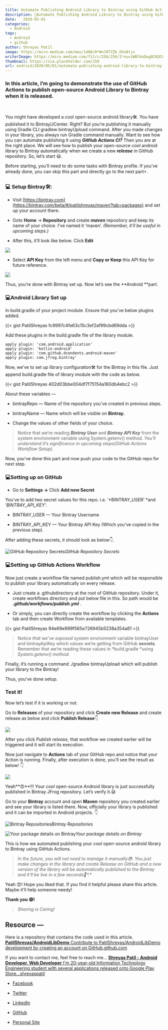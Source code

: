 ```yaml
---
title: Automate Publishing Android Library to Bintray using GitHub Actions
description: 🤖Automate Publishing Android Library to Bintray using GitHub Actions 🚀
date:   2020-05-01
categories:
  - Android
tags:
  - Android
  - github
author: Shreyas Patil
image: https://miro.medium.com/max/1400/0*WnJ0TZZb_OVo8tjv
writerImage: https://miro.medium.com/fit/c/256/256/1*ouviWBl6oDegOCKQCHV1WQ.jpeg
thumbnail: https://via.placeholder.com/150
url: android/2020/05/01/automate-publishing-android-library-to-bintray-using-github-actions.html
---
```


### In this article, I’m going to demonstrate the use of GitHub Actions to publish open-source Android Library to Bintray when it is released.

&nbsp;

You might have developed a *cool* open-source android library🛠️. You have published it to Bintray/JCenter. Right? But you’re publishing it manually using Gradle CLI gradlew bintrayUpload command. After you made changes in your library, you always run Gradle command manually. Want to see how you can automate publishing it using ***GitHub Actions CI?*** Then you are at the right place. We will see how to publish your open-source *cool* android library to Bintray automatically when we create a new ***release*** in GitHub repository. So, let’s start 😃.

Before starting, you’ll need to do some tasks with Bintray profile. If you’ve already done, you can skip this part and directly go to the next part⚡.

### 💻 Setup Bintray🛠️:

* Visit [https://bintray.com](https://bintray.com/beta/#/patilshreyas/maven?tab=packages) and set up your account there.

* Goto **Home** → **Repository** and create ***maven*** repository and keep its name of your choice. I’ve named it ‘maven’. *(Remember, it’ll be useful in upcoming steps.)*

* After this, it’ll look like below. Click **Edit**

![](https://cdn-images-1.medium.com/max/2000/1*_0E4ah4c_WqoqAmp6ELx1A.png)

* Select **API Key** from the left menu and **Copy or Keep** this API Key for future reference.

![](https://cdn-images-1.medium.com/max/2172/1*50F3deDOKxWx2omDxaHiKA.png)

Thus, you’re done with Bintray set up. Now let’s see the **Android **part.

### 💻Android Library Set up

In build.gradle of your project module. Ensure that you’ve below plugins added.

{{< gist PatilShreyas fc9997c4fe63c15c3ef2af99cbd69dda >}}

Add these plugins in the build.gradle file of the library module.

    apply plugin: 'com.android.application'
    apply plugin: 'kotlin-android'
    apply plugin: 'com.github.dcendents.android-maven'
    apply plugin: com.jfrog.bintray'

Now, we’ve to set up library configuration🛠 for the Bintray in this file. Just append build.gradle file of library module with the code as below.

{{< gist PatilShreyas 402d03bbe004df7f75154a160db4ebc2 >}}

About these variables —

* bintrayRepo — Name of the repository you’ve created in previous steps.

* bintrayName — Name which will be visible on **Bintray.**

* Change the values of other fields of your choice.
> Notice that we’re reading ***Bintray User*** and ***Bintray API Key*** from the system environment variable using System.getenv() method. *You’ll understand it’s significance in upcoming steps(GitHub Actions Workflow Setup).*

Now, you’ve done this part and now push your code to the GitHub repo for next step.

### 💻Setting up on GitHub

* Go to **Settings →** Click **Add new Secret**

You’ve to add two secret values for this repo. i.e. ‘*BINTRAY_USER’ *and ‘*BINTRAY_API_KEY’.*

* BINTRAY_USER — Your Bintray Username

* BINTRAY_API_KEY — Your Bintray API Key (Which you’ve copied in the previous step).

After adding these secrets, it should look as below👇.

![GitHub Repository Secrets](https://cdn-images-1.medium.com/max/2000/1*c9K8Yk5HmhdnI1w6ABTIUA.png)*GitHub Repository Secrets*

### 💻Setting up GitHub Actions Workflow

Now just create a workflow file named publish.yml which will be responsible to publish your library automatically on every release.

* Just create a .githubdirectory at the root of GitHub repository. Under it, create workflows directory and put below file in this. So path would be ***.github/workflows/publish.yml*** .

* Or simply, you can directly create the workflow by clicking the **Actions** tab and then create Workflow from available templates.

{{< gist PatilShreyas 94e69e999f565e726945b5238a354a81 >}}

> Notice *that we’ve exposed* system environment variable bintrayUser and bintrayApiKey which values we’re getting from GitHub **secrets**. Remember that we’re reading these values in *build.gradle *using *System.getenv()* *method.*

Finally, it’s running a command ./gradlew bintrayUpload which will publish your library to the Bintray!

Thus, you’ve done setup.

### Test it!

Now let’s test if it is working or not.

Go to **Releases** of your repository and click **Create new Release** and create release as below and click  **Publish Release**👇

![](https://cdn-images-1.medium.com/max/2000/1*v6bnMb-WHxPd-fV5COoIsw.png)

After you click *Publish release*, that workflow we created earlier will be triggered and it will start its execution.

Now just navigate to **Actions** tab of your GitHub repo and notice that your Action is running. Finally, after execution is done, you’ll see the result as below! 👇

![](https://cdn-images-1.medium.com/max/2732/1*LGC7X93N_sbSBG_OhCGh1w.png)

Yeah**😍**!!! Your *cool* open-source Android library is just successfully published in Bintray JFrog repository. Let’s verify it.😃

Go to your **Bintray** account and open **Maven** repository you created earlier and see your library is listed there. Now, officially your library is published and it can be imported in Android projects. 👇

![Bintray Repositories](https://cdn-images-1.medium.com/max/2518/1*S1iRacVIhU09EJJAdxqvrw.png)*Bintray Repositories*

![Your package details on Bintray](https://cdn-images-1.medium.com/max/2000/1*jLRIklkWWnkVHZz0PL7w4w.png)*Your package details on Bintray*

This is how we automated publishing your *cool* open-source android library to Bintray using GitHub Actions.
> **In the future, you will not need to manage it manually*😎*. You just make changes in the library and create Release on GitHub and a new version of the library will be automatically published to the Bintray and it’ll be live in a few seconds*🚀*.**

Yeah 😍! Hope you liked that. If you find it helpful please share this article. Maybe it’ll help someone needy!

**Thank you 😄!**
> *Sharing is Caring!*

## Resource —

Here is a repository that contains the code used in this article.
[**PatilShreyas/AndroidLibDemo**
Contribute to PatilShreyas/AndroidLibDemo development by creating an account on GitHub.github.com](https://github.com/PatilShreyas/AndroidLibDemo)

If you want to contact me, feel free to reach me…
[**Shreyas Patil - Android Developer, Web Developer**
I'm 20-year-old Information Technology Engineering student with several applications released onto Google Play Store…shreyaspatil](https://patilshreyas.github.io)

* [Facebook](https://www.facebook.com/shreyaspatil99?source=post_page---------------------------)

* [Twitter](https://twitter.com/imShreyasPatil?source=post_page---------------------------)

* [LinkedIn](https://www.linkedin.com/in/patil-shreyas?source=post_page---------------------------)

* [GitHub](https://github.com/PatilShreyas?source=post_page---------------------------)

* [Personal Site](https://patilshreyas.github.io/?source=post_page---------------------------)
